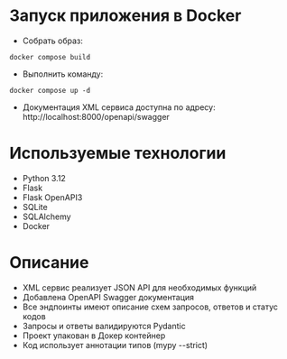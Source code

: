 # Запуск приложения в Docker
- Собрать образ:
```
docker compose build
```
- Выполнить команду:
```
docker compose up -d
```
- Документация XML сервиса доступна по адресу: http://localhost:8000/openapi/swagger

# Используемые технологии
- Python 3.12
- Flask
- Flask OpenAPI3
- SQLite
- SQLAlchemy
- Docker

# Описание
- XML сервис реализует JSON API для необходимых функций
- Добавлена OpenAPI Swagger документация
- Все эндпоинты имеют описание схем запросов, ответов и статус кодов
- Запросы и ответы валидируются Pydantic
- Проект упакован в Докер контейнер
- Код использует аннотации типов (mypy --strict)
